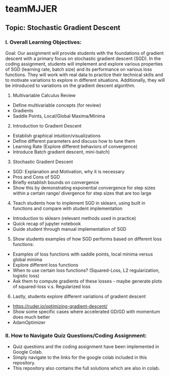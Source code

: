 # teamMJJER
## Topic: Stochastic Gradient Descent

### I. Overall Learning Objectives:

Goal: Our assignment will provide students with the foundations of gradient descent with a primary focus on stochastic gradient descent (SGD). In the coding assignment, students will implement and explore various properties of SGD (learning rate, batch size) and its performance on various loss functions. They will work with real data to practice their technical skills and to motivate variations to explore in different situations. Additionally, they will be introduced to variations on the gradient descent algorithm.

1. Multivariable Calculus Review
- Define multivariable concepts (for review) 
- Gradients
- Saddle Points, Local/Global Maxima/Minima

2. Introduction to Gradient Descent
- Establish graphical intuition/visualizations
- Define different parameters and discuss how to tune them
- Learning Rate (Explore different behaviors of convergence)
- Introduce Batch gradient descent, mini-batch)

3. Stochastic Gradient Descent
- SGD: Explanation and Motivation, why it is necessary
- Pros and Cons of SGD
- Briefly establish bounds on convergence
- Show this by demonstrating exponential convergence for step sizes within a certain range/ divergence for step sizes that are too large

4. Teach students how to implement SGD in sklearn, using built in functions and compare with student implementation
- Introduction to sklearn (relevant methods used in practice)
- Quick recap of jupyter notebook
- Guide student through manual implementation of SGD

5. Show students examples of how SGD performs based on different loss functions:
- Examples of loss functions with saddle points, local minima versus global minima
- Explore different loss functions 
- When to use certain loss functions? (Squared-Loss, L2 regularization, logistic loss)
- Ask them to compute gradients of these losses - maybe generate plots of squared-loss v.s. Regularized loss

6. Lastly, students explore different variations of gradient descent
- https://ruder.io/optimizing-gradient-descent/
- Show some specific cases where accelerated GD/GD with momentum does much better
- AdamOptimizer

### II. How to Navigate Quiz Questions/Coding Assignment:
- Quiz questions and the coding assignment have been implemented in Google Colab.
- Simply navigate to the links for the google colab included in this repository.
- This repository also contains the full solutions which are also in colab.
